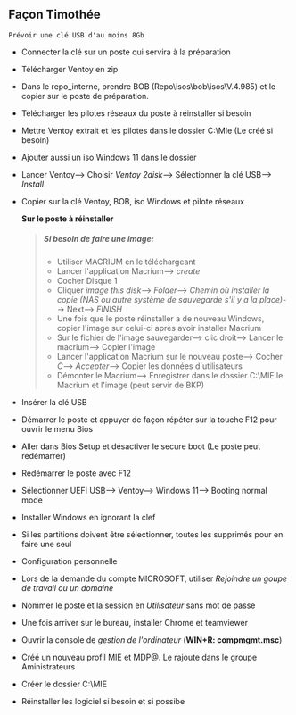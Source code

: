 ## Façon Timothée

`Prévoir une clé USB d'au moins 8Gb`
- Connecter la clé sur un poste qui servira à la préparation
- Télécharger Ventoy en zip
- Dans le repo_interne, prendre BOB (Repo\isos\bob\isos\V.4.985) et le copier sur le poste de préparation.
- Télécharger les pilotes réseaux du poste à réinstaller si besoin
- Mettre Ventoy extrait et les pilotes dans le dossier C:\MIe (Le créé si besoin)
- Ajouter aussi un iso Windows 11 dans le dossier
- Lancer Ventoy--> Choisir _Ventoy 2disk_--> Sélectionner la clé USB--> _Install_
- Copier sur la clé Ventoy, BOB, iso Windows et pilote réseaux
  
  **Sur le poste à réinstaller**
  >##### Si besoin de faire une image:
    >- Utiliser MACRIUM en le téléchargeant
    >- Lancer l'application Macrium--> _create_
    >- Cocher Disque 1
    >- Cliquer _image this disk_--> _Folder_--> _Chemin où installer la copie (NAS ou autre système de sauvegarde s'il y a la place)_--> Next--> _FINISH_
    >- Une fois que le poste réinstaller a de nouveau Windows, copier l'image sur celui-ci après avoir installer Macrium
    >- Sur le fichier de l'image sauvegarder--> clic droit--> Lancer le macrium--> Copier l'image
    >- Lancer l'application Macrium sur le nouveau poste--> Cocher _C_--> _Accepter_--> Copier les données d'utilisateurs
    >- Démonter le Macrium--> Enregistrer dans le dossier C:\MIE le Macrium et l'image (peut servir de BKP)
      
  
- Insérer la clé USB
- Démarrer le poste et appuyer de façon répéter sur la touche F12 pour ouvrir le menu Bios
- Aller dans Bios Setup et désactiver le secure boot (Le poste peut redémarrer)
- Redémarrer le poste avec F12
- Sélectionner UEFI USB--> Ventoy--> Windows 11--> Booting normal mode
- Installer Windows en ignorant la clef
- Si les partitions doivent être sélectionner, toutes les supprimés pour en faire une seul
- Configuration personnelle
- Lors de la demande du compte MICROSOFT, utiliser _Rejoindre un goupe de travail ou un domaine_
- Nommer le poste et la session en _Utilisateur_ sans mot de passe
- Une fois arriver sur le bureau, installer Chrome et teamviewer
- Ouvrir la console de _gestion de l'ordinateur_ (**WIN+R: compmgmt.msc**)
- Créé un nouveau profil MIE et MDP@. Le rajoute dans le groupe Aministrateurs
- Créer le dossier C:\MIE
- Réinstaller les logiciel si besoin et si possibe
  



